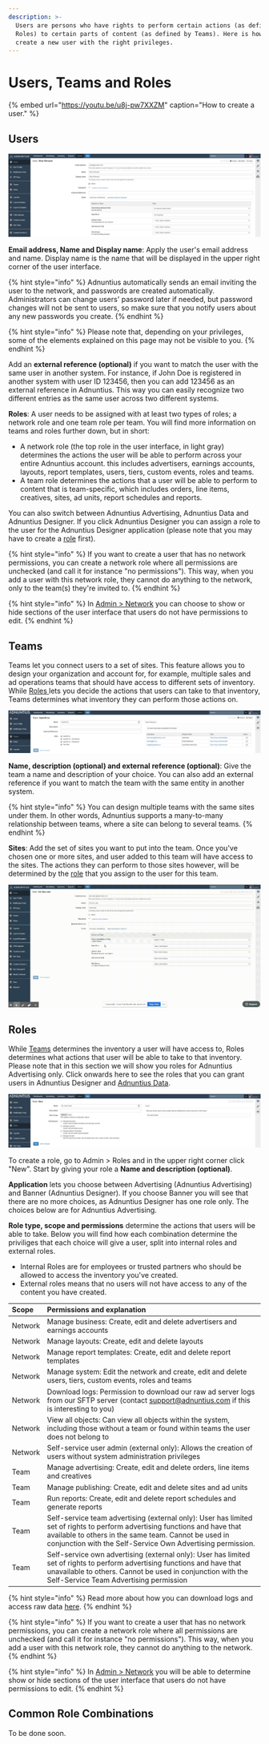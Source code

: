 ```yaml
---
description: >-
  Users are persons who have rights to perform certain actions (as defined by
  Roles) to certain parts of content (as defined by Teams). Here is how to
  create a new user with the right privileges.
---
```


# Users, Teams and Roles

{% embed url="https://youtu.be/u8j-pw7XXZM" caption="How to create a user." %}

## Users

![Example user.](../../../.gitbook/assets/202003-advertising-user.png)

**Email address, Name and Display name**: Apply the user's email address and name. Display name is the name that will be displayed in the upper right corner of the user interface.

{% hint style="info" %}
Adnuntius automatically sends an email inviting the user to the network, and passwords are created automatically. Administrators can change users' password later if needed, but password changes will not be sent to users, so make sure that you notify users about any new passwords you create.
{% endhint %}

{% hint style="info" %}
Please note that, depending on your privileges, some of the elements explained on this page may not be visible to you.
{% endhint %}

Add an **external reference \(optional\)** if you want to match the user with the same user in another system. For instance, if John Doe is registered in another system with user ID 123456, then you can add 123456 as an external reference in Adnuntius. This way you can easily recognize two different entries as the same user across two different systems.

**Roles**: A user needs to be assigned with at least two types of roles; a network role and one team role per team. You will find more information on teams and roles further down, but in short:

* A network role \(the top role in the user interface, in light gray\) determines the actions the user will be able to perform across your entire Adnuntius account. this includes advertisers, earnings accounts, layouts, report templates, users, tiers, custom events, roles and teams. 
* A team role determines the actions that a user will be able to perform to content that is team-specific, which includes orders, line items, creatives, sites, ad units, report schedules and reports.

You can also switch between Adnuntius Advertising, Adnuntius Data and Adnuntius Designer. If you click Adnuntius Designer you can assign a role to the user for the Adnuntius Designer application \(please note that you may have to create a [role](../../admin-api/endpoints/roles.md) first\). 

{% hint style="info" %}
If you want to create a user that has no network permissions, you can create a network role where all permissions are unchecked \(and call it for instance "no permissions"\). This way, when you add a user with this network role, they cannot do anything to the network, only to the team\(s\) they're invited to.
{% endhint %}

{% hint style="info" %}
In [Admin &gt; Network](network.md) you can choose to show or hide sections of the user interface that users do not have permissions to edit.
{% endhint %}

## Teams

Teams let you connect users to a set of sites. This feature allows you to design your organization and account for, for example, multiple sales and ad operations teams that should have access to different sets of inventory. While [Roles ](../../admin-api/endpoints/roles.md)lets you decide the actions that users can take to that inventory, Teams determines what inventory they can perform those actions on.

![Example team](../../../.gitbook/assets/201811-reports-admin-teams.png)

**Name, description \(optional\) and external reference \(optional\)**: Give the team a name and description of your choice. You can also add an external reference if you want to match the team with the same entity in another system.

{% hint style="info" %}
You can design multiple teams with the same sites under them. In other words, Adnuntius supports a many-to-many relationship between teams, where a site can belong to several teams.
{% endhint %}

**Sites**: Add the set of sites you want to put into the team. Once you've chosen one or more sites, and user added to this team will have access to the sites. The actions they can perform to those sites however, will be determined by the [role](../../admin-api/endpoints/roles.md) that you assign to the user for this team.

![When you create an Order in Adnuntius, this order will be registered with a team, and therefore determine the sites this order to run on. In this example the user is part of 4 teams, and can therefore choose between 4 teams when creating an order.](../../../.gitbook/assets/202003-teams-and-orders.gif)

## Roles

While [Teams](../../admin-api/endpoints/teams.md) determines the inventory a user will have access to, Roles determines what actions that user will be able to take to that inventory. Please note that in this section we will show you roles for Adnuntius Advertising only. Click onwards here to see the roles that you can grant users in Adnuntius Designer and [Adnuntius Data](../../../adnuntius-data/user-interface-guide/admin/users-and-teams.md).

![Creating a role](../../../.gitbook/assets/201811-reports-admin-roles.png)

To create a role, go to Admin &gt; Roles and in the upper right corner click "New". Start by giving your role a **Name and description \(optional\)**.

**Application** lets you choose between Advertising \(Adnuntius Advertising\) and Banner \(Adnuntius Designer\). If you choose Banner you will see that there are no more choices, as Adnuntius Designer has one role only. The choices below are for Adnuntius Advertising. 

**Role type, scope and permissions** determine the actions that users will be able to take. Below you will find  how each combination determine the priviliges that each choice will give a user, split into internal roles and external roles. 

* Internal Roles are for employees or trusted partners who should be allowed to access the inventory you've created.
* External roles means that no users will not have access to any of the content you have created.

| Scope | Permissions and explanation |
| :--- | :--- |
| Network | Manage business: Create, edit and delete advertisers and earnings accounts |
| Network | Manage layouts: Create, edit and delete layouts |
| Network | Manage report templates: Create, edit and delete report templates |
| Network | Manage system: Edit the network and create, edit and delete users, tiers, custom events, roles and teams |
| Network | Download logs: Permission to download our raw ad server logs from our SFTP server \(contact [support@adnuntius.com](mailto:support@adnuntius.com) if this is interesting to you\) |
| Network | View all objects: Can view all objects within the system, including those without a team or found within teams the user does not belong to |
| Network | Self-service user admin \(external only\): Allows the creation of users without system administration privileges |
| Team | Manage advertising: Create, edit and delete orders, line items and creatives |
| Team | Manage publishing: Create, edit and delete sites and ad units |
| Team | Run reports: Create, edit and delete report schedules and generate reports |
| Team | Self-service team advertising \(external only\): User has limited set of rights to perform advertising functions and have that available to others in the same team. Cannot be used in conjunction with the Self-Service Own Advertising permission. |
| Team | Self-service own advertising \(external only\): User has limited set of rights to perform advertising functions and have that unavailable to others. Cannot be used in conjunction with the Self-Service Team Advertising permission |

{% hint style="info" %}
Read more about how you can download logs and access raw data [here](https://adnuntius.com/adnuntius-brings-the-big-data/). 
{% endhint %}

{% hint style="info" %}
If you want to create a user that has no network permissions, you can create a network role where all permissions are unchecked \(and call it for instance "no permissions"\). This way, when you add a user with this network role, they cannot do anything to the network.
{% endhint %}

{% hint style="info" %}
In [Admin &gt; Network](network.md) you will be able to determine show or hide sections of the user interface that users do not have permissions to edit.
{% endhint %}

## Common Role Combinations

To be done soon. 

